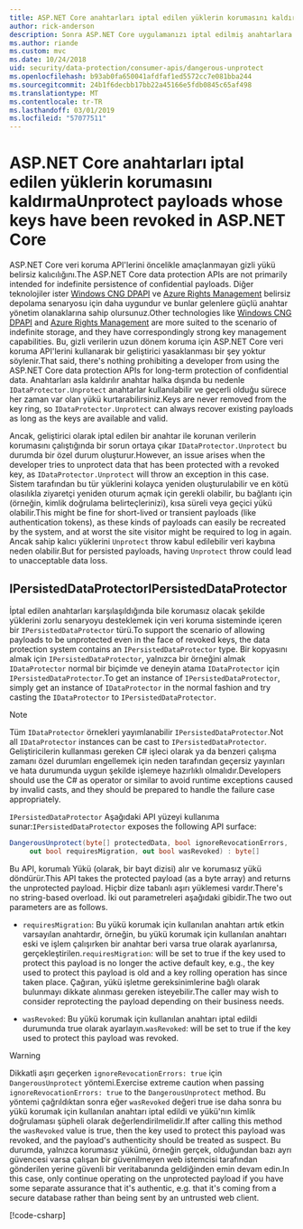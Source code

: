 ```yaml
---
title: ASP.NET Core anahtarları iptal edilen yüklerin korumasını kaldırma
author: rick-anderson
description: Sonra ASP.NET Core uygulamanızı iptal edilmiş anahtarlara sahip korumalı veri korumasını öğrenin.
ms.author: riande
ms.custom: mvc
ms.date: 10/24/2018
uid: security/data-protection/consumer-apis/dangerous-unprotect
ms.openlocfilehash: b93ab0fa650041afdfaf1ed5572cc7e081bba244
ms.sourcegitcommit: 24b1f6decbb17bb22a45166e5fdb0845c65af498
ms.translationtype: MT
ms.contentlocale: tr-TR
ms.lasthandoff: 03/01/2019
ms.locfileid: "57077511"
---
```

# <a name="unprotect-payloads-whose-keys-have-been-revoked-in-aspnet-core"></a><span data-ttu-id="f337c-103">ASP.NET Core anahtarları iptal edilen yüklerin korumasını kaldırma</span><span class="sxs-lookup"><span data-stu-id="f337c-103">Unprotect payloads whose keys have been revoked in ASP.NET Core</span></span>


<a name="data-protection-consumer-apis-dangerous-unprotect"></a>

<span data-ttu-id="f337c-104">ASP.NET Core veri koruma API'lerini öncelikle amaçlanmayan gizli yükü belirsiz kalıcılığını.</span><span class="sxs-lookup"><span data-stu-id="f337c-104">The ASP.NET Core data protection APIs are not primarily intended for indefinite persistence of confidential payloads.</span></span> <span data-ttu-id="f337c-105">Diğer teknolojiler ister [Windows CNG DPAPI](https://msdn.microsoft.com/library/windows/desktop/hh706794%28v=vs.85%29.aspx) ve [Azure Rights Management](/rights-management/) belirsiz depolama senaryosu için daha uygundur ve bunlar gelenlere güçlü anahtar yönetim olanaklarına sahip olursunuz.</span><span class="sxs-lookup"><span data-stu-id="f337c-105">Other technologies like [Windows CNG DPAPI](https://msdn.microsoft.com/library/windows/desktop/hh706794%28v=vs.85%29.aspx) and [Azure Rights Management](/rights-management/) are more suited to the scenario of indefinite storage, and they have correspondingly strong key management capabilities.</span></span> <span data-ttu-id="f337c-106">Bu, gizli verilerin uzun dönem koruma için ASP.NET Core veri koruma API'lerini kullanarak bir geliştirici yasaklanması bir şey yoktur söylenir.</span><span class="sxs-lookup"><span data-stu-id="f337c-106">That said, there's nothing prohibiting a developer from using the ASP.NET Core data protection APIs for long-term protection of confidential data.</span></span> <span data-ttu-id="f337c-107">Anahtarları asla kaldırılır anahtar halka dışında bu nedenle `IDataProtector.Unprotect` anahtarlar kullanılabilir ve geçerli olduğu sürece her zaman var olan yükü kurtarabilirsiniz.</span><span class="sxs-lookup"><span data-stu-id="f337c-107">Keys are never removed from the key ring, so `IDataProtector.Unprotect` can always recover existing payloads as long as the keys are available and valid.</span></span>

<span data-ttu-id="f337c-108">Ancak, geliştirici olarak iptal edilen bir anahtar ile korunan verilerin korumasını çalıştığında bir sorun ortaya çıkar `IDataProtector.Unprotect` bu durumda bir özel durum oluşturur.</span><span class="sxs-lookup"><span data-stu-id="f337c-108">However, an issue arises when the developer tries to unprotect data that has been protected with a revoked key, as `IDataProtector.Unprotect` will throw an exception in this case.</span></span> <span data-ttu-id="f337c-109">Sistem tarafından bu tür yüklerini kolayca yeniden oluşturulabilir ve en kötü olasılıkla ziyaretçi yeniden oturum açmak için gerekli olabilir, bu bağlantı için (örneğin, kimlik doğrulama belirteçlerinizi), kısa süreli veya geçici yükü olabilir.</span><span class="sxs-lookup"><span data-stu-id="f337c-109">This might be fine for short-lived or transient payloads (like authentication tokens), as these kinds of payloads can easily be recreated by the system, and at worst the site visitor might be required to log in again.</span></span> <span data-ttu-id="f337c-110">Ancak sahip kalıcı yüklerini `Unprotect` throw kabul edilebilir veri kaybına neden olabilir.</span><span class="sxs-lookup"><span data-stu-id="f337c-110">But for persisted payloads, having `Unprotect` throw could lead to unacceptable data loss.</span></span>

## <a name="ipersisteddataprotector"></a><span data-ttu-id="f337c-111">IPersistedDataProtector</span><span class="sxs-lookup"><span data-stu-id="f337c-111">IPersistedDataProtector</span></span>

<span data-ttu-id="f337c-112">İptal edilen anahtarları karşılaşıldığında bile korumasız olacak şekilde yüklerini zorlu senaryoyu desteklemek için veri koruma sisteminde içeren bir `IPersistedDataProtector` türü.</span><span class="sxs-lookup"><span data-stu-id="f337c-112">To support the scenario of allowing payloads to be unprotected even in the face of revoked keys, the data protection system contains an `IPersistedDataProtector` type.</span></span> <span data-ttu-id="f337c-113">Bir kopyasını almak için `IPersistedDataProtector`, yalnızca bir örneğini almak `IDataProtector` normal bir biçimde ve deneyin atama `IDataProtector` için `IPersistedDataProtector`.</span><span class="sxs-lookup"><span data-stu-id="f337c-113">To get an instance of `IPersistedDataProtector`, simply get an instance of `IDataProtector` in the normal fashion and try casting the `IDataProtector` to `IPersistedDataProtector`.</span></span>

> [!NOTE]
> <span data-ttu-id="f337c-114">Tüm `IDataProtector` örnekleri yayımlanabilir `IPersistedDataProtector`.</span><span class="sxs-lookup"><span data-stu-id="f337c-114">Not all `IDataProtector` instances can be cast to `IPersistedDataProtector`.</span></span> <span data-ttu-id="f337c-115">Geliştiricilerin kullanması gereken C# işleci olarak ya da benzeri çalışma zamanı özel durumları engellemek için neden tarafından geçersiz yayınları ve hata durumunda uygun şekilde işlemeye hazırlıklı olmalıdır.</span><span class="sxs-lookup"><span data-stu-id="f337c-115">Developers should use the C# as operator or similar to avoid runtime exceptions caused by invalid casts, and they should be prepared to handle the failure case appropriately.</span></span>

<span data-ttu-id="f337c-116">`IPersistedDataProtector` Aşağıdaki API yüzeyi kullanıma sunar:</span><span class="sxs-lookup"><span data-stu-id="f337c-116">`IPersistedDataProtector` exposes the following API surface:</span></span>

```csharp
DangerousUnprotect(byte[] protectedData, bool ignoreRevocationErrors,
     out bool requiresMigration, out bool wasRevoked) : byte[]
```

<span data-ttu-id="f337c-117">Bu API, korumalı Yükü (olarak, bir bayt dizisi) alır ve korumasız yükü döndürür.</span><span class="sxs-lookup"><span data-stu-id="f337c-117">This API takes the protected payload (as a byte array) and returns the unprotected payload.</span></span> <span data-ttu-id="f337c-118">Hiçbir dize tabanlı aşırı yüklemesi vardır.</span><span class="sxs-lookup"><span data-stu-id="f337c-118">There's no string-based overload.</span></span> <span data-ttu-id="f337c-119">İki out parametreleri aşağıdaki gibidir.</span><span class="sxs-lookup"><span data-stu-id="f337c-119">The two out parameters are as follows.</span></span>

* <span data-ttu-id="f337c-120">`requiresMigration`: Bu yükü korumak için kullanılan anahtarı artık etkin varsayılan anahtardır, örneğin, bu yükü korumak için kullanılan anahtarı eski ve işlem çalışırken bir anahtar beri varsa true olarak ayarlanırsa, gerçekleştirilen.</span><span class="sxs-lookup"><span data-stu-id="f337c-120">`requiresMigration`: will be set to true if the key used to protect this payload is no longer the active default key, e.g., the key used to protect this payload is old and a key rolling operation has since taken place.</span></span> <span data-ttu-id="f337c-121">Çağıran, yükü işletme gereksinimlerine bağlı olarak bulunmayı dikkate alınması gereken isteyebilir.</span><span class="sxs-lookup"><span data-stu-id="f337c-121">The caller may wish to consider reprotecting the payload depending on their business needs.</span></span>

* <span data-ttu-id="f337c-122">`wasRevoked`: Bu yükü korumak için kullanılan anahtarı iptal edildi durumunda true olarak ayarlayın.</span><span class="sxs-lookup"><span data-stu-id="f337c-122">`wasRevoked`: will be set to true if the key used to protect this payload was revoked.</span></span>

>[!WARNING]
> <span data-ttu-id="f337c-123">Dikkatli aşırı geçerken `ignoreRevocationErrors: true` için `DangerousUnprotect` yöntemi.</span><span class="sxs-lookup"><span data-stu-id="f337c-123">Exercise extreme caution when passing `ignoreRevocationErrors: true` to the `DangerousUnprotect` method.</span></span> <span data-ttu-id="f337c-124">Bu yöntemi çağrıldıktan sonra eğer `wasRevoked` değeri true ise daha sonra bu yükü korumak için kullanılan anahtarı iptal edildi ve yükü'nın kimlik doğrulaması şüpheli olarak değerlendirilmelidir.</span><span class="sxs-lookup"><span data-stu-id="f337c-124">If after calling this method the `wasRevoked` value is true, then the key used to protect this payload was revoked, and the payload's authenticity should be treated as suspect.</span></span> <span data-ttu-id="f337c-125">Bu durumda, yalnızca korumasız yükünü, örneğin gerçek, olduğundan bazı ayrı güvencesi varsa çalışan bir güvenilmeyen web istemcisi tarafından gönderilen yerine güvenli bir veritabanında geldiğinden emin devam edin.</span><span class="sxs-lookup"><span data-stu-id="f337c-125">In this case, only continue operating on the unprotected payload if you have some separate assurance that it's authentic, e.g. that it's coming from a secure database rather than being sent by an untrusted web client.</span></span>

[!code-csharp[](dangerous-unprotect/samples/dangerous-unprotect.cs)]
